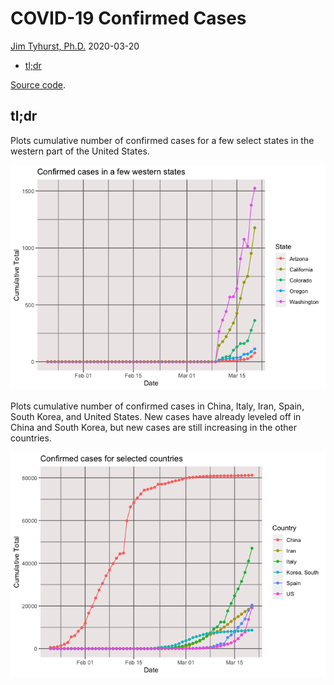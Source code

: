 COVID-19 Confirmed Cases
================
[Jim Tyhurst, Ph.D.](https://www.jimtyhurst.com/)
2020-03-20

  - [tl;dr](#tldr)

[Source code](./covid19_confirmed_cases.Rmd).

## tl;dr

Plots cumulative number of confirmed cases for a few select states in
the western part of the United States.

![](covid19_confirmed_cases_files/figure-gfm/total_by_state_summary-1.png)<!-- -->

Plots cumulative number of confirmed cases in China, Italy, Iran, Spain,
South Korea, and United States. New cases have already leveled off in
China and South Korea, but new cases are still increasing in the other
countries.

![](covid19_confirmed_cases_files/figure-gfm/total_by_country_summary-1.png)<!-- -->
